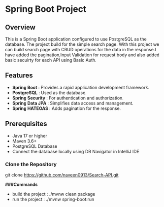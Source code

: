 # Spring Boot Project 

## Overview

This is a Spring Boot application configured to use PostgreSQL as the database. The project build for the simple search page. With this project we can build search page
with CRUD operations for the data in the response.I have added the pagination,Input Validation for request body and also added basic secuirty for each API using Basic Auth.

## Features

- **Spring Boot** : Provides a rapid application development framework.
- **PostgreSQL** : Used as the database.
- **Spring Security** : For authentication and authorization.
- **Spring Data JPA** : Simplifies data access and management.
- **Spring HATEOAS** : Adds pagination for the response.


## Prerequisites

- Java 17 or higher
- Maven 3.6+ 
- PostgreSQL Database
- Connect the database locally using DB Navigator in IntelliJ IDE

### Clone the Repository
git clone https://github.com/naveen0913/Search-API.git


**###Commands**


- build the project :  ./mvnw clean package
- run the project :   ./mvnw spring-boot:run



